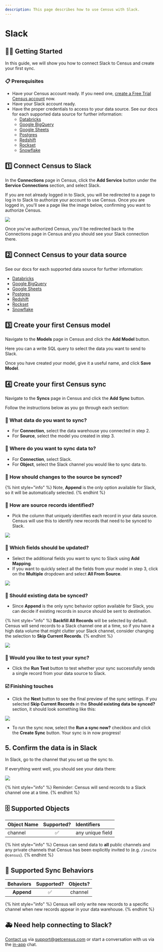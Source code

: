 ```yaml
---
description: This page describes how to use Census with Slack.
---
```


# Slack

## 🏃‍♀️ Getting Started

‌In this guide, we will show you how to connect Slack to Census and create your first sync.

### 📋 Prerequisites

* Have your Census account ready. If you need one, [create a Free Trial Census account](https://app.getcensus.com/) now.
* Have your Slack account ready.
* Have the proper credentials to access to your data source. See our docs for each supported data source for further information:
  * [Databricks](https://docs.getcensus.com/sources/databricks)
  * [Google BigQuery](https://docs.getcensus.com/sources/google-bigquery)
  * [Google Sheets](https://docs.getcensus.com/sources/google-sheets)
  * [Postgres](https://docs.getcensus.com/sources/postgres)
  * [Redshift](https://docs.getcensus.com/sources/redshift)
  * [Rockset](https://docs.getcensus.com/sources/rockset)
  * [Snowflake](https://docs.getcensus.com/sources/snowflake)

## 1️⃣ Connect Census to Slack

In the **Connections** page in Census, click the **Add Service** button under the **Service Connections** section, and select Slack.

If you are not already logged in to Slack, you will be redirected to a page to log in to Slack to authorize your account to use Census. Once you are logged in, you'll see a page like the image below, confirming you want to authorize Census.

![](../.gitbook/assets/screen-shot-2021-09-13-at-9.39.16-am.png)

Once you've authorized Census, you'll be redirected back to the Connections page in Census and you should see your Slack connection there.

## 2️⃣ Connect Census to your data source

See our docs for each supported data source for further information:

* [Databricks](https://docs.getcensus.com/sources/databricks)
* [Google BigQuery](https://docs.getcensus.com/sources/google-bigquery)
* [Google Sheets](https://docs.getcensus.com/sources/google-sheets)
* [Postgres](https://docs.getcensus.com/sources/postgres)
* [Redshift](https://docs.getcensus.com/sources/redshift)
* [Rockset](https://docs.getcensus.com/sources/rockset)
* [Snowflake](https://docs.getcensus.com/sources/snowflake)

## 3️⃣ Create your first Census model

Navigate to the **Models** page in Census and click the **Add Model** button.

Here you can a write SQL query to select the data you want to send to Slack. 

Once you have created your model, give it a useful name, and click **Save Model**. 

## 4️⃣ Create your first Census sync

Navigate to the **Syncs** page in Census and click the **Add Sync** button.

Follow the instructions below as you go through each section:

### 📄 What data do you want to sync?

* For **Connection**, select the data warehouse you connected in step 2.
* For **Source**, select the model you created in step 3.

### 📄 **Where do you want to sync data to?**

* For **Connection**, select Slack.
* For **Object**, select the Slack channel you would like to sync data to.

### 📄 **How should changes to the source be synced?**

{% hint style="info" %}
Note, **Append** is the only option available for Slack, so it will be automatically selected.
{% endhint %}

### 📄 **How are source records identified?**

* Pick the column that uniquely identifies each record in your data source. Census will use this to identify new records that need to be synced to Slack.

![](../.gitbook/assets/screen-shot-2021-09-13-at-10.44.08-am.png)

### 📄 **Which fields should be updated?**

* Select the additional fields you want to sync to Slack using **Add Mapping**.
* If you want to quickly select all the fields from your model in step 3, click on the **Multiple** dropdown and select **All From Source**.

![](../.gitbook/assets/screen-shot-2021-09-13-at-10.44.24-am.png)

### 📄 Should existing data be synced?

* Since **Append** is the only sync behavior option available for Slack, you can decide if existing records in source should be sent to destination.

{% hint style="info" %}
**Backfill All Records** will be selected by default. Census will send records to a Slack channel one at a time, so if you have a high data volume that might clutter your Slack channel, consider changing the selection to **Skip Current Records**.
{% endhint %}

![](../.gitbook/assets/screen-shot-2021-09-13-at-10.44.42-am.png)

### 📄 Would you like to test your sync?

* Click the **Run Test** button to test whether your sync successfully sends a single record from your data source to Slack.

### ☑️ Finishing touches

* Click the **Next** button to see the final preview of the sync settings. If you selected **Skip Current Records** in the **Should existing data be synced?** section, it should look something like this:

![](../.gitbook/assets/screen-shot-2021-09-13-at-12.52.53-pm.png)

* To run the sync now, select the **Run a sync now?** checkbox and click the **Create Sync** button. Your sync is in now progress! 

## 5. Confirm the data is in Slack

In Slack, go to the channel that you set up the sync to.

If everything went well, you should see your data there:

![](../.gitbook/assets/screen-shot-2021-09-13-at-1.10.51-pm.png)

{% hint style="info" %}
Reminder: Census will send records to a Slack channel one at a time.
{% endhint %}

## 🗄️ Supported Objects

| Object Name | Supported? | Identifiers |
| :--- | :---: | :--- |
| channel | ✅ | any unique field |

{% hint style="info" %}
Census can send data to **all** public channels and any private channels that Census has been explicitly invited to \(e.g. `/invite @census`\).
{% endhint %}

## 🔄 Supported Sync Behaviors

| **Behaviors** | **Supported?** | **Objects?** |
| ---: | :---: | :---: |
| **Append** | ✅ | channel |

{% hint style="info" %}
Census will only write new records to a specific channel when new records appear in your data warehouse.
{% endhint %}

## 🚑 Need help connecting to Slack?

[Contact us](mailto:support@getcensus.com) via support@getcensus.com or start a conversation with us via the [in-app](https://app.getcensus.com) chat.

